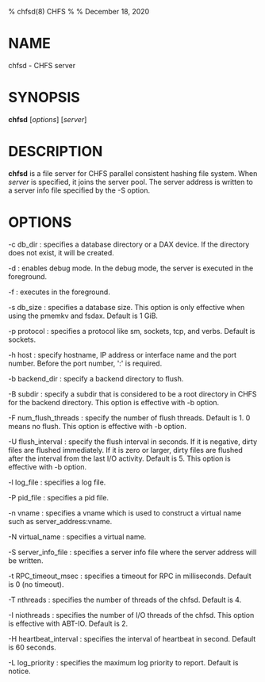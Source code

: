 % chfsd(8) CHFS
%
% December 18, 2020

# NAME
chfsd - CHFS server

# SYNOPSIS
**chfsd** [_options_] [_server_]

# DESCRIPTION
**chfsd** is a file server for CHFS parallel consistent hashing file system.  When _server_ is specified, it joins the server pool.  The server address is written to a server info file specified by the -S option.

# OPTIONS
-c db_dir
: specifies a database directory or a DAX device.  If the directory does not exist, it will be created.

-d
: enables debug mode.  In the debug mode, the server is executed in the foreground.

-f
: executes in the foreground.

-s db_size
: specifies a database size.  This option is only effective when using the pmemkv and fsdax.  Default is 1 GiB.

-p protocol
: specifies a protocol like sm, sockets, tcp, and verbs.  Default is sockets.

-h host
: specify hostname, IP address or interface name and the port number.  Before the port number, ':' is required.

-b backend_dir
: specify a backend directory to flush.

-B subdir
: specify a subdir that is considered to be a root directory in CHFS for the backend directory.  This option is effective with -b option.

-F num_flush_threads
: specify the number of flush threads.  Default is 1.  0 means no flush.  This option is effective with -b option.

-U flush_interval
: specify the flush interval in seconds.  If it is negative, dirty files are flushed immediately.  If it is zero or larger, dirty files are flushed after the interval from the last I/O activity.  Default is 5.  This option is effective with -b option.

-l log_file
: specifies a log file.

-P pid_file
: specifies a pid file.

-n vname
: specifies a vname which is used to construct a virtual name such as server_address:vname.

-N virtual_name
: specifies a virtual name.

-S server_info_file
: specifies a server info file where the server address will be written.

-t RPC_timeout_msec
: specifies a timeout for RPC in milliseconds.  Default is 0 (no timeout).

-T nthreads
: specifies the number of threads of the chfsd.  Default is 4.

-I niothreads
: specifies the number of I/O threads of the chfsd.  This option is effective with ABT-IO.  Default is 2.

-H heartbeat_interval
: specifies the interval of heartbeat in second.  Default is 60 seconds.

-L log_priority
: specifies the maximum log priority to report.  Default is notice.
